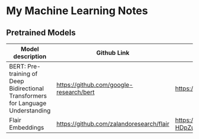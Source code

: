 # My Machine Learning Notes

## Pretrained Models
|Model description|Github Link|Paper
|---|---|---|
|BERT: Pre-training of Deep Bidirectional Transformers for Language Understanding|https://github.com/google-research/bert|https://arxiv.org/abs/1810.04805|
|Flair Embeddings|https://github.com/zalandoresearch/flair|https://drive.google.com/file/d/17yVpFA7MmXaQFTe-HDpZuqw9fJlmzg56/view?usp=sharing|
